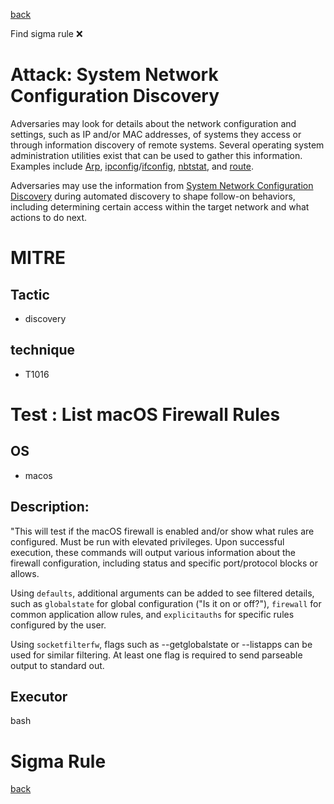 
[back](../index.md)

Find sigma rule :x: 

# Attack: System Network Configuration Discovery 

Adversaries may look for details about the network configuration and settings, such as IP and/or MAC addresses, of systems they access or through information discovery of remote systems. Several operating system administration utilities exist that can be used to gather this information. Examples include [Arp](https://attack.mitre.org/software/S0099), [ipconfig](https://attack.mitre.org/software/S0100)/[ifconfig](https://attack.mitre.org/software/S0101), [nbtstat](https://attack.mitre.org/software/S0102), and [route](https://attack.mitre.org/software/S0103).

Adversaries may use the information from [System Network Configuration Discovery](https://attack.mitre.org/techniques/T1016) during automated discovery to shape follow-on behaviors, including determining certain access within the target network and what actions to do next. 

# MITRE
## Tactic
  - discovery


## technique
  - T1016


# Test : List macOS Firewall Rules
## OS
  - macos


## Description:
"This will test if the macOS firewall is enabled and/or show what rules are configured. Must be run with elevated privileges. Upon successful execution, these commands will output various information about the firewall configuration, including status and specific port/protocol blocks or allows. 

Using `defaults`, additional arguments can be added to see filtered details, such as `globalstate` for global configuration (\"Is it on or off?\"), `firewall` for common application allow rules, and `explicitauths` for specific rules configured by the user. 

Using `socketfilterfw`, flags such as --getglobalstate or --listapps can be used for similar filtering. At least one flag is required to send parseable output to standard out. 


## Executor
bash

# Sigma Rule


[back](../index.md)
